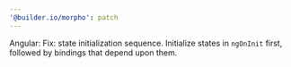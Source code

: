 ```yaml
---
'@builder.io/morpho': patch
---
```


Angular: Fix: state initialization sequence. Initialize states in `ngOnInit` first, followed by bindings that depend upon them.
